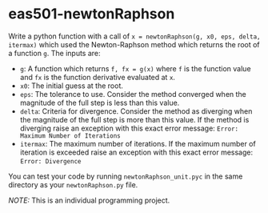 # eas501-newtonRaphson

Write a python function with a call of `x = newtonRaphson(g, x0, eps, delta, itermax)` which used the Newton-Raphson method which returns the root of a function `g`. The inputs are:
 - `g`: A function which returns `f, fx = g(x)` where `f` is the function value and `fx` is the function derivative evaluated at `x`.
 - `x0`: The initial guess at the root.
 - `eps`: The tolerance to use. Consider the method converged when the magnitude of the full step is less than this value.
 - `delta`: Criteria for divergence. Consider the method as diverging when the magnitude of the full step is more than this value. If the method is diverging raise an exception with this exact error message: `Error: Maximum Number of Iterations`</li>
 - `itermax`: The maximum number of iterations. If the maximum number of iteration is exceeded raise an exception with this exact error message: `Error: Divergence`
 
You can test your code by running `newtonRaphson_unit.pyc` in the same directory as your `newtonRaphson.py` file.

*NOTE:* This is an individual programming project.
